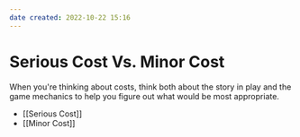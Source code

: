 ```yaml
---
date created: 2022-10-22 15:16
---
```


# Serious Cost Vs. Minor Cost

When you're thinking about costs, think both about the story in play and
the game mechanics to help you figure out what would be most
appropriate.

- [[Serious Cost]]
- [[Minor Cost]]
